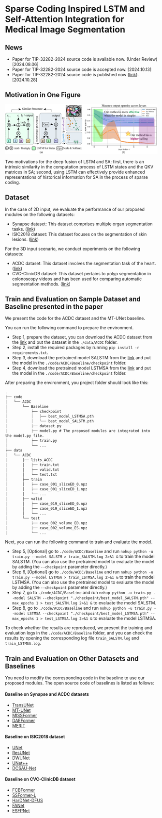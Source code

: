 # Sparse Coding Inspired LSTM and Self-Attention Integration for Medical Image Segmentation

## News

- Paper for TIP-32282-2024 source code is available now. (Under Review) [2024.08.06]
- Paper for TIP-32282-2024 source code is accepted now. [2024.10.13]
- Paper for TIP-32282-2024 source code is published now ([link](https://ieeexplore.ieee.org/document/10729728)). [2024.10.28]

## Motivation in One Figure

![Our motivation](structure.png)

Two motivations for the deep fusion of LSTM and SA: first, there is an intrinsic similarity in the computation process of LSTM states and the QKV matrices in SA; second, using LSTM can effectively provide enhanced representations of historical information for SA in the process of sparse coding.

## Dataset

In the case of 2D input, we evaluate the performance of our proposed modules on the following datasets:

* Synapse dataset: This dataset comprises multiple organ segmentation tasks. ([link](https://www.synapse.org/\#!Synapse:syn3193805/wiki/217789))
* ISIC2018 dataset: This dataset focuses on the segmentation of skin lesions. ([link](https://challenge.isic-archive.com/landing/2018/))

For the 3D input scenario, we conduct experiments on the following datasets:

* ACDC dataset: This dataset involves the segmentation task of the heart. ([link](https://www.creatis.insa-lyon.fr/Challenge/acdc/))
* CVC-ClinicDB dataset: This dataset pertains to polyp segmentation in colonoscopy videos and has been used for comparing automatic segmentation methods. ([link](https://polyp.grand-challenge.org/CVCClinicDB/))

## Train and Evaluation on Sample Dataset and Baseline presented in the paper

We present the code for the ACDC dataset and the MT-UNet baseline.

You can run the following command to prepare the environment.

- Step 1, prepare the dataset, you can download the ACDC dataset from the [link](https://www.creatis.insa-lyon.fr/Challenge/acdc/) and put the dataset in the `./data/ACDC` folder.
- Step 2, install the required packages by running `pip install -r requirements.txt`.
- Step 3, download the pretrained model SALSTM from the [link](https://drive.google.com/file/d/1i8vX2fZFt4erbSe5iu0fjLRZ7j4LTtgk/view?usp=drive_link) and put the model in the `./code/ACDC/Baseline/checkpoint` folder.
- Step 4, download the pretrained model LSTMSA from the [link](https://drive.google.com/file/d/166k8fyVdvuUdjGPK-DlnCXTWO4Y70Rxe/view?usp=drive_link) and put the model in the `./code/ACDC/Baseline/checkpoint` folder.

After preparing the environment, you project folder should look like this:

```shell
.
├── code
│   └── ACDC
│       └── Baseline
│           ├── checkpoint
│           │   ├── best_model_LSTMSA.pth
│           │   └── best_model_SALSTM.pth
│           ├── dataset.py
│           ├── model.py # The proposed modules are integrated into the model.py file.
│           ├── train.py
│           └── ...
├── data
│   └── ACDC
│       ├── lists_ACDC
│       │   ├── train.txt
│       │   ├── valid.txt
│       │   └── test.txt
│       ├── train
│       │   ├── case_001_sliceED_0.npz
│       │   ├── case_001_sliceED_1.npz
│       │   └── ...
│       ├── valid
│       │   ├── case_019_sliceED_0.npz
│       │   ├── case_019_sliceED_1.npz
│       │   └── ...
│       └── test
│           ├── case_002_volume_ED.npz
│           ├── case_002_volume_ES.npz
│           └── ...
```

Next, you can run the following command to train and evaluate the model.

- Step 5, [Optional] go to `./code/ACDC/Baseline` and run `nohup python -u train.py --model SALSTM > train_SALSTM.log 2>&1 &` to train the model SALSTM. (You can also use the pretrained model to evaluate the model by adding the `--checkpoint` parameter directly.)
- Step 6, [Optional] go to `./code/ACDC/Baseline` and run `nohup python -u train.py --model LSTMSA > train_LSTMSA.log 2>&1 &` to train the model LSTMSA. (You can also use the pretrained model to evaluate the model by adding the `--checkpoint` parameter directly.)
- Step 7, go to `./code/ACDC/Baseline` and run `nohup python -u train.py --model SALSTM --checkpoint "./checkpoint/best_model_SALSTM.pth" --max_epochs 1 > test_SALSTM.log 2>&1 &` to evaluate the model SALSTM.
- Step 8, go to `./code/ACDC/Baseline` and run `nohup python -u train.py --model LSTMSA --checkpoint "./checkpoint/best_model_LSTMSA.pth" --max_epochs 1 > test_LSTMSA.log 2>&1 &` to evaluate the model LSTMSA.

To check whether the results are reproduced, we present the training and evaluation logs in the `./code/ACDC/Baseline` folder, and you can check the results by opening the corresponding log file `train_SALSTM.log` and `train_LSTMSA.log`.

## Train and Evaluation on Other Datasets and Baselines

You need to modify the corresponding code in the baseline to use our proposed modules.
The open source code of baselines is listed as follows:

#### Baseline on Synapse and ACDC datasets

* [TransUNet](https://github.com/Beckschen/TransUNet)
* [MT-UNet](https://github.com/Dootmaan/MT-UNet)
* [MISSFormer](https://github.com/ZhifangDeng/MISSFormer)
* [DAEFormer](https://github.com/mindflow-institue/DAEFormer)
* [MERIT](https://github.com/SLDGroup/MERIT)

#### Baseline on ISIC2018 dataset

* [UNet](https://github.com/TomAndHelen/UNet_Family)
* [ResUNet](https://github.com/TomAndHelen/UNet_Family)
* [DWUNet](https://github.com/TomAndHelen/UNet_Family)
* [UNet++](https://github.com/TomAndHelen/UNet_Family)
* [DCSAU-Net](https://github.com/xq141839/DCSAU-Net)

#### Baseline on CVC-ClinicDB dataset

* [FCBFormer](https://github.com/ESandML/FCBFormer)
* [SSFormer-L](https://github.com/Qiming-Huang/ssformer)
* [HarDNet-DFUS](https://github.com/YuWenLo/HarDNet-DFUS)
* [FANet](https://github.com/feinanshan/FANet)
* [ESFPNet](https://github.com/dumyCq/ESFPNet)

